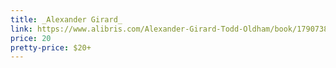 ```yaml
---
title: _Alexander Girard_
link: https://www.alibris.com/Alexander-Girard-Todd-Oldham/book/17907387
price: 20
pretty-price: $20+
---
```

